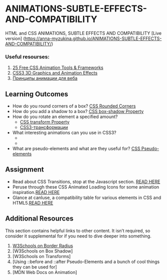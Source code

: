 # ANIMATIONS-SUBTLE-EFFECTS-AND-COMPATIBILITY
HTML and CSS ANIMATIONS, SUBTLE EFFECTS AND COMPATIBILITY
[Live version] (https://anna-myzukina.github.io/ANIMATIONS-SUBTLE-EFFECTS-AND-COMPATIBILITY/)

### Useful resourses: 
1. [25 Free CSS Animation Tools & Frameworks](https://speckyboy.com/css-animation/)
2. [CSS3 3D Graphics and Animation Effects](https://www.youtube.com/watch?v=sI92lKPJr-E)
3. [Принципы анимации для веба](https://habr.com/ru/company/htmlacademy/blog/255583/)
## Learning Outcomes
- How do you round corners of a box? [CSS Rounded Corners](https://www.w3schools.com/css/css3_borders.asp)
- How do you add a shadow to a box? [CSS box-shadow Property](https://www.w3schools.com/cssref/css3_pr_box-shadow.asp)
- How do you rotate an element a specified amount?
  * [CSS transform Property](https://www.w3schools.com/cssref/css3_pr_transform.asp)
  * [CSS3-трансформации](https://html5book.ru/css3-transform/)
- What interesting animations can you use in CSS3?
  * []()
  * []()
- What are pseudo-elements and what are they useful for? [CSS Pseudo-elements](https://www.w3schools.com/css/css_pseudo_elements.asp)
## Assignment
- Read about CSS Transitions, stop at the Javascript section. [READ HERE](https://developer.mozilla.org/en-US/docs/Web/CSS/CSS_Transitions/Using_CSS_transitions)
- Peruse through these CSS Animated Loading Icons for some animation inspiration.[READ HERE](https://tobiasahlin.com/spinkit/)
- Glance at canIuse, a compatibility table for various elements in CSS and HTML5.[READ HERE](https://caniuse.com/)
## Additional Resources
This section contains helpful links to other content. 
It isn’t required, so consider it supplemental for if you need to dive deeper into something.

1. [W3Schools on Border Radius]()
2. [W3Schools on Box Shadow]
3. [W3Schools on Transforms]
4. [Using ::before and ::after Pseudo-Elements and a bunch of cool things they can be used for]
5. [MDN Web Docs on Animation]
